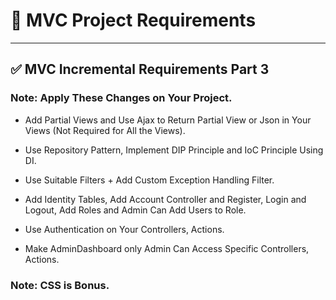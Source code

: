# 🧱 MVC Project Requirements

---

## ✅ MVC Incremental Requirements Part 3

### Note: Apply These Changes on Your Project.

- Add Partial Views and Use Ajax to Return Partial View or Json in Your Views (Not Required for All the Views).

- Use Repository Pattern, Implement DIP Principle and IoC Principle Using DI.

- Use Suitable Filters + Add Custom Exception Handling Filter.

- Add Identity Tables, Add Account Controller and Register, Login and Logout, Add Roles and Admin Can Add Users to Role.

- Use Authentication on Your Controllers, Actions.

- Make AdminDashboard only Admin Can Access Specific Controllers, Actions.

### Note: CSS is Bonus.
